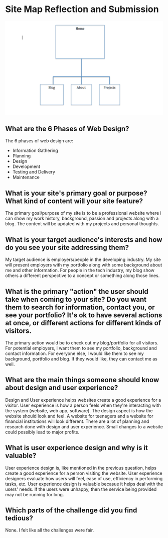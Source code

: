 # Site Map Reflection and Submission

![Alt text](./imgs/site-map.png)

## What are the 6 Phases of Web Design?

The 6 phases of web design are:
 - Information Gathering
 - Planning
 - Design
 - Development
 - Testing and Delivery
 - Maintenance

## What is your site's primary goal or purpose? What kind of content will your site feature?

The primary goal/purpose of my site is to be a professional website where i can show my work history, background, passion and projects along with a blog. The content will be updated with my projects and personal thoughts.

## What is your target audience's interests and how do you see your site addressing them?

My target audience is employers/people in the developing industry. My site will present employers with my portfolio along with some background about me and other information. For people in the tech industry, my blog show others a different perspective to a concept or something along those lines.

## What is the primary "action" the user should take when coming to your site? Do you want them to search for information, contact you, or see your portfolio? It's ok to have several actions at once, or different actions for different kinds of visitors.

The primary action would be to check out my blog/portfolio for all visitors. For potential employers, I want them to see my portfolio, background and contact information. For everyone else, I would like them to see my background, portfolio and blog. If they would like, they can contact me as well.

## What are the main things someone should know about design and user experience?

Design and User experience helps websites create a good experience for a visitor. User experience is how a person feels when they're interacting with the system (website, web app, software). The design aspect is how the website should look and feel. A website for teenagers and a website for financial institutions will look different. There are a lot of planning and research done with design and user experience. Small changes to a website could possibly lead to major profits.

## What is user experience design and why is it valuable?

User experience design is, like mentioned in the previous question, helps create a good experience for a person visiting the website. User experience designers evaluate how users will feel, ease of use, efficiency in performing tasks, etc. User experience design is valuable becasue it helps deal with the users' needs. If the users were unhappy, then the service being provided may not be running for long.

## Which parts of the challenge did you find tedious?

None. I felt like all the challenges were fair.
